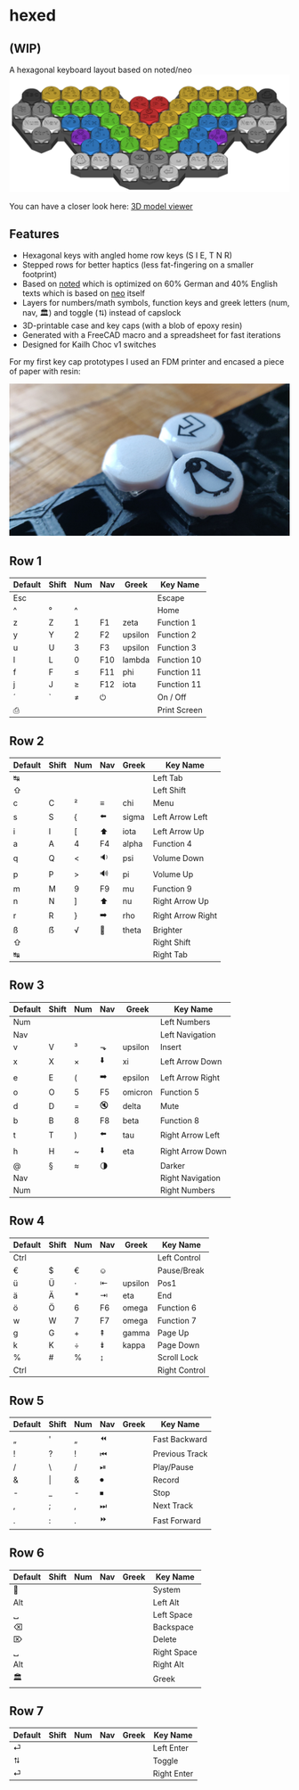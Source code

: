 # hexed
## (WIP)
A hexagonal keyboard layout based on noted/neo
![hexed layout overview](hexed2.png?raw=true)

You can have a closer look here: [3D model viewer](hexed.html)

## Features
- Hexagonal keys with angled home row keys (S I E, T N R)
- Stepped rows for better haptics (less fat-fingering on a smaller footprint)
- Based on [noted](https://dariogoetz.github.io/noted-layout/) which is optimized on 60% German and 40% English texts which is based on [neo](https://www.neo-layout.org/) itself
- Layers for numbers/math symbols, function keys and greek letters (num, nav, 🏛️) and toggle (⮁) instead of capslock
- 3D-printable case and key caps (with a blob of epoxy resin)
- Generated with a FreeCAD macro and a spreadsheet for fast iterations
- Designed for Kailh Choc v1 switches


For my first key cap prototypes I used an FDM printer and encased a piece of paper with resin:

![hexed layout overview](hexed3.jpg?raw=true)

## Row 1

|Default|Shift|Num|Nav|Greek  |Key Name         |
|-------|-----|---|---|-------|-----------------|
|Esc    |     |   |   |       |Escape           |
|^      |°    |^  |   |       |Home             |
|z      |Z    |1  |F1 |zeta   |Function 1       |
|y      |Y    |2  |F2 |upsilon|Function 2       |
|u      |U    |3  |F3 |upsilon|Function 3       |
|l      |L    |0  |F10|lambda |Function 10      |
|f      |F    |≤  |F11|phi    |Function 11      |
|j      |J    |≥  |F12|iota   |Function 11      |
|´      |`    |≠  |⏻  |       |On / Off         |
|⎙      |     |   |   |       |Print Screen     |

## Row 2

|Default|Shift|Num|Nav|Greek  |Key Name         |
|-------|-----|---|---|-------|-----------------|
|↹      |     |   |   |       |Left Tab         |
|⇧      |     |   |   |       |Left Shift       |
|c      |C    |²  |≡  |chi    |Menu             |
|s      |S    |{  |⬅️ |sigma  |Left Arrow Left  |
|i      |I    |[  |⬆️ |iota   |Left Arrow Up    |
|a      |A    |4  |F4 |alpha  |Function 4       |
|q      |Q    |<  |🔉 |psi    |Volume Down      |
|p      |P    |>  |🔊 |pi     |Volume Up        |
|m      |M    |9  |F9 |mu     |Function 9       |
|n      |N    |]  |⬆️ |nu     |Right Arrow Up   |
|r      |R    |}  |➡️ |rho    |Right Arrow Right|
|ß      |ẞ    |√  |🔆 |theta  |Brighter         |
|⇧      |     |   |   |       |Right Shift      |
|↹      |     |   |   |       |Right Tab        |

## Row 3

|Default|Shift|Num|Nav|Greek  |Key Name         |
|-------|-----|---|---|-------|-----------------|
|Num    |     |   |   |       |Left Numbers     |
|Nav    |     |   |   |       |Left Navigation  |
|v      |V    |³  |⬎  |upsilon|Insert           |
|x      |X    |×  |⬇️ |xi     |Left Arrow Down  |
|e      |E    |(  |➡️ |epsilon|Left Arrow Right |
|o      |O    |5  |F5 |omicron|Function 5       |
|d      |D    |=  |🔇 |delta  |Mute             |
|b      |B    |8  |F8 |beta   |Function 8       |
|t      |T    |)  |⬅️ |tau    |Right Arrow Left |
|h      |H    |~  |⬇️ |eta    |Right Arrow Down |
|@      |§    |≈  |🌗 |       |Darker           |
|Nav    |     |   |   |       |Right Navigation |
|Num    |     |   |   |       |Right Numbers    |

## Row 4

|Default|Shift|Num|Nav|Greek  |Key Name         |
|-------|-----|---|---|-------|-----------------|
|Ctrl   |     |   |   |       |Left Control     |
|€      |$    |€  |⎉  |       |Pause/Break      |
|ü      |Ü    |⋅  |⇤  |upsilon|Pos1             |
|ä      |Ä    |*  |⇥  |eta    |End              |
|ö      |Ö    |6  |F6 |omega  |Function 6       |
|w      |W    |7  |F7 |omega  |Function 7       |
|g      |G    |+  |⇞  |gamma  |Page Up          |
|k      |K    |÷  |⇟  |kappa  |Page Down        |
|%      |#    |%  |↨  |       |Scroll Lock      |
|Ctrl   |     |   |   |       |Right Control    |

## Row 5

|Default|Shift|Num|Nav|Greek  |Key Name         |
|-------|-----|---|---|-------|-----------------|
|„      |'    |„  |⏪  |       |Fast Backward    |
|!      |?    |!  |⏮  |       |Previous Track   |
|/      |\    |/  |⏯  |       |Play/Pause       |
|&      |&#124;|& |⏺  |       |Record           |
|-      |_    |-  |⏹  |       |Stop             |
|,      |;    |,  |⏭  |       |Next Track       |
|.      |:    |.  |⏩  |       |Fast Forward     |

## Row 6

|Default|Shift|Num|Nav|Greek  |Key Name  |
|-------|-----|---|---|-------|-----------------|
|🐧     |     |   |   |       |System           |
|Alt    |     |   |   |       |Left Alt         |
|␣      |     |   |   |       |Left Space       |
|⌫      |     |   |   |       |Backspace        |
|⌦      |     |   |   |       |Delete           |
|␣      |     |   |   |       |Right Space      |
|Alt    |     |   |   |       |Right Alt        |
|🏛     |     |   |   |       |Greek            |

## Row 7

|Default|Shift|Num|Nav|Greek  |Key Name         |
|-------|-----|---|---|-------|-----------------|
|⏎      |     |   |   |       |Left Enter       |
|⮁      |     |   |   |       |Toggle           |
|⏎      |     |   |   |       |Right Enter      |




